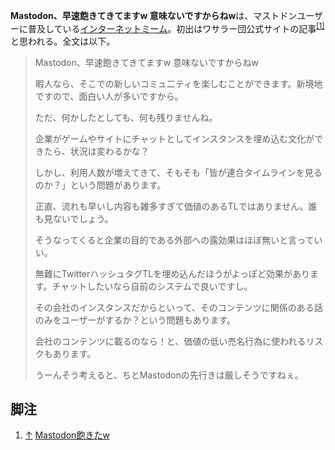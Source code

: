 <div>

**Mastodon、早速飽きてきてますw 意味ないですからねw**は、マストドンユーザーに普及している[インターネットミーム](/%E3%82%A4%E3%83%B3%E3%82%BF%E3%83%BC%E3%83%8D%E3%83%83%E3%83%88%E3%83%9F%E3%83%BC%E3%83%A0 "インターネットミーム")。初出はワサラー団公式サイトの記事<sup>[\[1\]](#cite_note-1)</sup>と思われる。全文は以下。

> Mastodon、早速飽きてきてますw 意味ないですからねw
>
> 暇人なら、そこでの新しいコミュ二ティを楽しむことができます。新境地ですので、面白い人が多いですから。
>
> ただ、何かしたとしても、何も残りませんね。
>
> 企業がゲームやサイトにチャットとしてインスタンスを埋め込む文化ができたら、状況は変わるかな？
>
> しかし、利用人数が増えてきて、そもそも「皆が連合タイムラインを見るのか？」という問題があります。
>
> 正直、流れも早いし内容も雑多すぎて価値のあるTLではありません。誰も見ないでしょう。
>
> そうなってくると企業の目的である外部への露効果はほぼ無いと言っていい。
>
> 無難にTwitterハッシュタグTLを埋め込んだほうがよっぽど効果があります。チャットしたいなら自前のシステムで良いですし。
>
> その会社のインスタンスだからといって、そのコンテンツに関係のある話のみをユーザーがするか？という問題もあります。
>
> 会社のコンテンツに載るのなら！と、価値の低い売名行為に使われるリスクもあります。
>
> うーんそう考えると、ちとMastodonの先行きは厳しそうですねぇ。

## 脚注

<div>

1.  [↑](#cite_ref-1) <a href="https://www.wasara.site/entry/2017/04/25/144923" rel="nofollow">Mastodon飽きたw</a>

</div>

</div>
